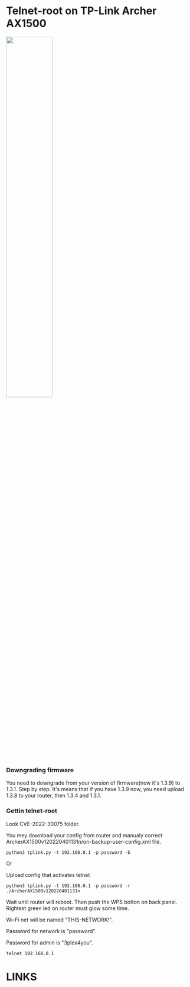 # Telnet-root on TP-Link Archer AX1500

<img src="https://raw.github.com/gmaxus/TP-Link-Archer-AX1500-telnet-root/main/img/router.jpeg" width=50% height=50%>

### Downgrading firmware
You need to downgrade from your version of firmware(now it's 1.3.9) to 1.3.1.
Step by step. It's means that if you have 1.3.9 now, you need upload 1.3.8 to your router, then 1.3.4 and 1.3.1.

### Gettin telnet-root
Look CVE-2022-30075 folder.

You mey download your config from router and manualy correct ArcherAX1500v120220401131n/ori-backup-user-config.xml file.
```text
python3 tplink.py -t 192.168.0.1 -p password -b
```

Or

Upload config that activates telnet
```text
python3 tplink.py -t 192.168.0.1 -p password -r ./ArcherAX1500v120220401131n
```

Wait until router will reboot.
Then push the WPS botton on back panel.
Rightest green led on router must glow some time.

Wi-Fi net will be named "THIS-NETWORK!".

Password for network is "password".

Password for admin is "3plex4you".
```text
telnet 192.168.0.1
```

# LINKS
